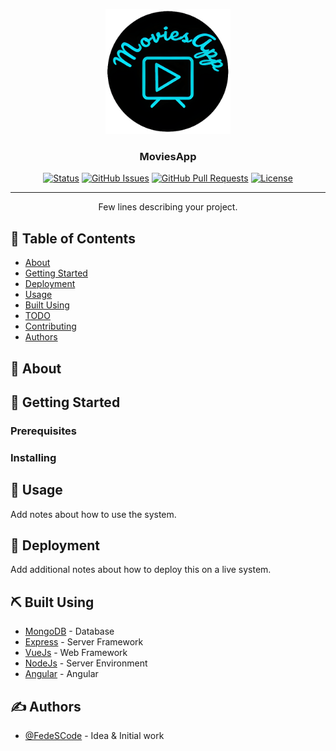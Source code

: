 <p align="center">
  <a href="" rel="noopener">
 <img width=200px height=200px src="/Frontend/src/assets/images/android-chrome-512x512.png" alt="Project logo"></a>
</p>

<h3 align="center">MoviesApp</h3>

<div align="center">

[![Status](https://img.shields.io/badge/status-active-success.svg)]()
[![GitHub Issues](https://img.shields.io/github/issues/FedeSCode/The-Documentation-Compendium.svg)](https://github.com/FedeSCode/The-Documentation-Compendium/issues)
[![GitHub Pull Requests](https://img.shields.io/github/issues-pr/FedeSCode/The-Documentation-Compendium.svg)](https://github.com/FedeSCode/The-Documentation-Compendium/pulls)
[![License](https://img.shields.io/badge/license-MIT-blue.svg)](/LICENSE)

</div>

---

<p align="center"> Few lines describing your project.
    <br> 
</p>

## 📝 Table of Contents

- [About](#about)
- [Getting Started](#getting_started)
- [Deployment](#deployment)
- [Usage](#usage)
- [Built Using](#built_using)
- [TODO](../TODO.md)
- [Contributing](../CONTRIBUTING.md)
- [Authors](#authors)

## 🧐 About <a name = "about"></a>


## 🏁 Getting Started <a name = "getting_started"></a>

### Prerequisites

### Installing


## 🎈 Usage <a name="usage"></a>

Add notes about how to use the system.

## 🚀 Deployment <a name = "deployment"></a>

Add additional notes about how to deploy this on a live system.

## ⛏️ Built Using <a name = "built_using"></a>

- [MongoDB](https://www.mongodb.com/) - Database
- [Express](https://expressjs.com/) - Server Framework
- [VueJs](https://vuejs.org/) - Web Framework
- [NodeJs](https://nodejs.org/en/) - Server Environment
- [Angular]() - Angular

## ✍️ Authors <a name = "authors"></a>

- [@FedeSCode](https://github.com/FedeSCode) - Idea & Initial work

